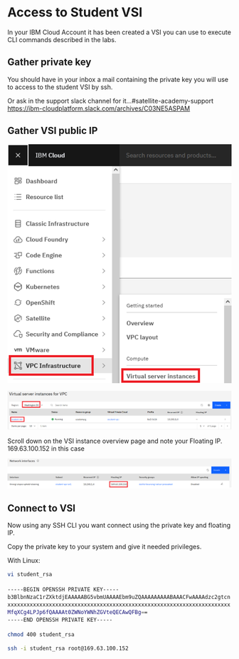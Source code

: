 # Access to Student VSI

In your IBM Cloud Account it has been created a VSI you can use to execute CLI commands described in the labs.

## Gather private key

You should have in your inbox a mail containing the private key you will use to access to the student VSI by ssh.

Or ask in the support slack channel for it...#satellite-academy-support https://ibm-cloudplatform.slack.com/archives/C03NE5ASPAM

## Gather VSI public IP

![image-20220711114128272](.pastes/image-20220711114128272.png)

![image-20220711114235604](.pastes/image-20220711114235604.png)

Scroll down on the VSI instance overview page and note your Floating IP. 169.63.100.152 in this case

![image-20220711114332639](.pastes/image-20220711114332639.png)

## Connect to VSI

Now using any SSH CLI you want connect using the private key and floating IP.

Copy the private key to your system and give it needed privileges.

With Linux:

```bash
vi student_rsa

-----BEGIN OPENSSH PRIVATE KEY-----
b3BlbnNzaC1rZXktdjEAAAAABG5vbmUAAAAEbm9uZQAAAAAAAAABAAACFwAAAAdzc2gtcn
xxxxxxxxxxxxxxxxxxxxxxxxxxxxxxxxxxxxxxxxxxxxxxxxxxxxxxxxxxxxxxxxxxxxxx
MfqXCg4LPJp6fQAAAAt0ZWNoYWNhZGVteQECAwQFBg==
-----END OPENSSH PRIVATE KEY-----

chmod 400 student_rsa
```

```bash
ssh -i student_rsa root@169.63.100.152
```
